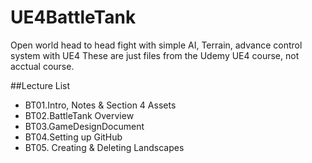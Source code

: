 # UE4BattleTank
Open world head to head fight with simple AI, Terrain, advance control system with UE4
These are just files from the Udemy UE4 course, not acctual course. 

##Lecture List
* BT01.Intro, Notes & Section 4 Assets
* BT02.BattleTank Overview
* BT03.GameDesignDocument
* BT04.Setting up GitHub
* BT05. Creating & Deleting Landscapes
